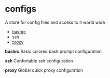 # configs
A store for config files and access to it world wide

* [bashrc](../vvsergeev/configs/blob/master/bashrc)
* [ssh]()
* [proxy](../vvsergeev/configs/blob/master/proxy.conf)

**bashrc**
Basic colored bash prompt configuration

**ssh**
Confortable ssh configuration

**proxy**
Global quick proxy configuration
